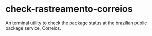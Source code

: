 # check-rastreamento-correios
An terminal utility to check the package status at the brazilian public package service, Correios.
